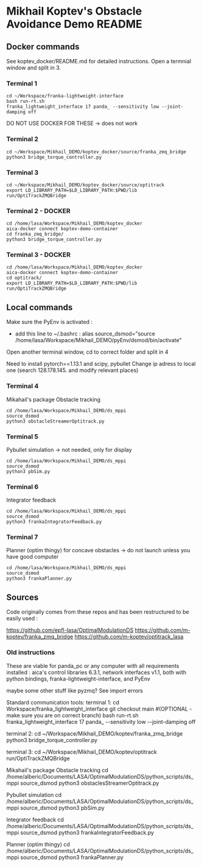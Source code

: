 # Mikhail Koptev's Obstacle Avoidance Demo README

## Docker commands

See koptev_docker/README.md for detailed instructions. 
Open a termnial window and split in 3.

### Terminal 1
```console
cd ~/Workspace/franka-lightweight-interface
bash run-rt.sh
franka_lightweight_interface 17 panda_ --sensitivity low --joint-damping off
```

 DO NOT USE DOCKER FOR THESE -> does not work 

### Terminal 2
```console
cd ~/Workspace/Mikhail_DEMO/koptev_docker/source/franka_zmq_bridge
python3 bridge_torque_controller.py
```

### Terminal 3
```console
cd ~/Workspace/Mikhail_DEMO/koptev_docker/source/optitrack
export LD_LIBRARY_PATH=$LD_LIBRARY_PATH:$PWD/lib
run/OptiTrackZMQBridge 
```
 
### Terminal 2 - DOCKER
```console
cd /home/lasa/Workspace/Mikhail_DEMO/koptev_docker
aica-docker connect koptev-demo-container
cd franka_zmq_bridge/
python3 bridge_torque_controller.py
```

### Terminal 3 - DOCKER
```console
cd /home/lasa/Workspace/Mikhail_DEMO/koptev_docker
aica-docker connect koptev-demo-container
cd optitrack/
export LD_LIBRARY_PATH=$LD_LIBRARY_PATH:$PWD/lib
run/OptiTrackZMQBridge 
```

## Local commands

Make sure the PyEnv is activated :

- add this line to ~/.bashrc : alias source_dsmod="source /home/lasa/Workspace/Mikhail_DEMO/pyEnv/dsmod/bin/activate"

Open another terminal window, cd to correct folder and split in 4 

Need to install pytorch==1.13.1 and scipy, pybullet
Change ip adress to local one (search 128.178.145. and modify relevant places)

### Terminal 4
Mikahail's package
Obstacle tracking
```console
cd /home/lasa/Workspace/Mikhail_DEMO/ds_mppi
source_dsmod
python3 obstacleStreamerOptitrack.py
```
### Terminal 5
Pybullet simulation -> not needed, only for display
```console
cd /home/lasa/Workspace/Mikhail_DEMO/ds_mppi
source_dsmod
python3 pbSim.py
```

### Terminal 6
Integrator feedback
```console
cd /home/lasa/Workspace/Mikhail_DEMO/ds_mppi
source_dsmod
python3 frankaIntegratorFeedback.py
```
### Terminal 7
Planner (optim thingy) for concave obstacles -> do not launch unless you have good computer
```console
cd /home/lasa/Workspace/Mikhail_DEMO/ds_mppi
source_dsmod
python3 frankaPlanner.py
```

## Sources 
Code originally comes from these repos and has been restructured to be easily used : 

https://github.com/epfl-lasa/OptimalModulationDS
https://github.com/m-koptev/franka_zmq_bridge
https://github.com/m-koptev/optitrack_lasa

### Old instructions 

These are viable for panda_pc or any computer with all requirements installed : aica's control libraries 6.3.1, network interfaces v1.1, both with python bindings, franka-lightweight-interface, and PyEnv 

maybe some other stuff like pyzmq? See import errors


Standard communication tools:
terminal 1:
cd Workspace/franka_lightweight_interface
git checkout main #(OPTIONAL - make sure you are on correct branch)
bash run-rt.sh
franka_lightweight_interface 17 panda_ --sensitivity low --joint-damping off

terminal 2:
cd ~/Workspace/Mikhail_DEMO/koptev/franka_zmq_bridge
python3 bridge_torque_controller.py


terminal 3: 
cd ~/Workspace/Mikhail_DEMO/koptev/optitrack
run/OptiTrackZMQBridge 



Mikahail's package
Obstacle tracking
cd /home/alberic/Documents/LASA/OptimalModulationDS/python_scripts/ds_mppi
source_dsmod
python3 obstaclesStreamerOptitrack.py


Pybullet simulation
cd /home/alberic/Documents/LASA/OptimalModulationDS/python_scripts/ds_mppi
source_dsmod
python3 pbSim.py

Integrator feedback
cd /home/alberic/Documents/LASA/OptimalModulationDS/python_scripts/ds_mppi
source_dsmod
python3 frankaIntegratorFeedback.py

Planner (optim thingy)
cd /home/alberic/Documents/LASA/OptimalModulationDS/python_scripts/ds_mppi
source_dsmod
python3 frankaPlanner.py

